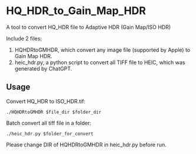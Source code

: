 # HQ_HDR_to_Gain_Map_HDR
A tool to convert HQ_HDR file to Adaptive HDR (Gain Map/ISO HDR)

Include 2 files:

1. HQHDRtoGMHDR, which convert any image file (supported by Apple) to Gain Map HDR.
2. heic_hdr.py, a python script to convert all TIFF file to HEIC, which was generated by ChatGPT.

## Usage

Convert HQ_HDR to ISO_HDR.tif:

`./HQHDRtoGMHDR $file_dir $folder_dir`

Batch convert all tiff file in a folder:

`./heic_hdr.py $folder_for_convert`

Please change DIR of HQHDRtoGMHDR in heic_hdr.py before run.
